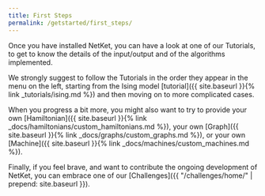 ```yaml
---
title: First Steps
permalink: /getstarted/first_steps/
---
```


Once you have installed NetKet, you can have a look at one of our Tutorials, to get to know the details of the input/output and
of the algorithms implemented.

We strongly suggest to follow the Tutorials in the order they appear in the menu on the left, starting from
the Ising model [tutorial]({{ site.baseurl }}{% link _tutorials/ising.md %}) and then moving on to more complicated
cases.



When you progress a bit more, you might also want to try to provide your own
[Hamiltonian]({{ site.baseurl }}{% link _docs/hamiltonians/custom_hamiltonians.md %}), your own [Graph]({{ site.baseurl }}{% link _docs/graphs/custom_graphs.md %}),
or your own [Machine]({{ site.baseurl }}{% link _docs/machines/custom_machines.md %}).

Finally, if you feel brave, and want to contribute the ongoing development of NetKet, you can embrace one of our [Challenges]({{ "/challenges/home/" | prepend: site.baseurl }}).
